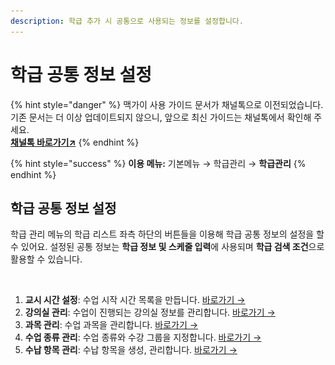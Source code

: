 ```yaml
---
description: 학급 추가 시 공통으로 사용되는 정보를 설정합니다.
---
```


# 학급 공통 정보 설정



{% hint style="danger" %}
맥가이 사용 가이드 문서가 채널톡으로 이전되었습니다.\
기존 문서는 더 이상 업데이트되지 않으니, 앞으로 최신 가이드는 채널톡에서 확인해 주세요.\
[**채널톡 바로가기↗**](https://docs.channel.io/macgai-guide/ko/articles/61a21bd6-%EC%88%98%EC%97%85-%EA%B8%B0%EB%B3%B8-%EC%A0%95%EB%B3%B4-%EC%84%A4%EC%A0%95#1%EF%B8%8F%E2%83%A3-%EC%88%98%EC%97%85%EC%8B%9C%EC%9E%91%EC%8B%9C%EA%B0%84-%EC%84%A4%EC%A0%95)
{% endhint %}

{% hint style="success" %}
**이용 메뉴:** 기본메뉴 → 학급관리 → **학급관리**
{% endhint %}

## 학급 공통 정보 설정

학급 관리 메뉴의 학급 리스트 좌측 하단의 버튼들을 이용해 학급 공통 정보의 설정을 할 수 있어요. 설정된 공통 정보는 **학급 정보 및 스케줄 입력**에 사용되며 **학급 검색 조건**으로 활용할 수 있습니다.

<figure><img src="../../.gitbook/assets/학급공통정보 설정 버튼.png" alt=""><figcaption></figcaption></figure>

1. **교시 시간 설정**: 수업 시작 시간 목록을 만듭니다.  [바로가기 →](time.md)
2. **강의실 관리**: 수업이 진행되는 강의실 정보를 관리합니다. [바로가기 →](room.md)
3. **과목 관리**: 수업 과목을 관리합니다. [바로가기 →](subject.md)
4. **수업 종류 관리**: 수업 종류와 수강 그룹을 지정합니다. [바로가기 →](category.md)
5. **수납 항목 관리**: 수납 항목을 생성, 관리합니다. [바로가기 →](p-items.md)
